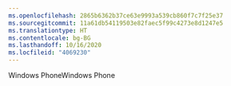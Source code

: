 ```yaml
---
ms.openlocfilehash: 2865b6362b37ce63e9993a539cb860f7c7f25e37
ms.sourcegitcommit: 11a61db54119503e82faec5f99c4273e8d1247e5
ms.translationtype: HT
ms.contentlocale: bg-BG
ms.lasthandoff: 10/16/2020
ms.locfileid: "4069230"
---
```

<span data-ttu-id="90bd9-101">Windows Phone</span><span class="sxs-lookup"><span data-stu-id="90bd9-101">Windows Phone</span></span>